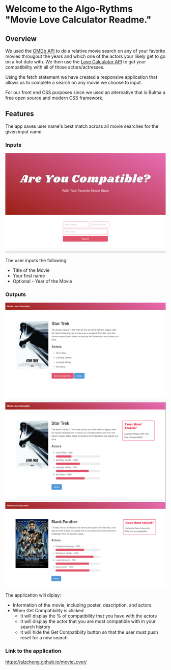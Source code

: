 # Welcome to the Algo-Rythms "Movie Love Calculator Readme."

## Overview

We used the [OMDb API](http://www.omdbapi.com/) to do a relative movie search on any of your favorite movies througout the years and which one of the actors your likely get to go on a hot date with.  We then use the [Love Calculator API](https://rapidapi.com/ajith/api/love-calculator) to get your compatibility with all of those actors/actresses. 

Using the fetch statement we have created a responsive application that allows us to complete a search on any movie we choose to input.  

For our front end CSS purposes since we used an alternative that is Bulma a free open source and modern CSS framework. 

## Features
The app saves user name's best match across all movie searches for the given input name. 

### Inputs

![Input Screenshot](./images/input.png)

The user inputs the following: 
* Title of the Movie 
* Your first name 
* Optional - Year of the Movie 


### Outputs

![Diplay Screenshot with button](./images/output1.png)
![Diplay Screenshot w/o button](./images/output2.png)
![Diplay Screenshot w/o button](./images/output3.png)

The application will diplay: 
*  Information of the movie, including poster, description, and actors 
*  When Get Compatibility is clicked
    *  It will display the % of compatibility that you have with the actors
    *  It will display the actor that you are most compatible with in your search history 
    *  It will hide the Get Compatibiity button so that the user must push reset for a new search 

### Link to the application 
https://alzcheng.github.io/movieLover/
